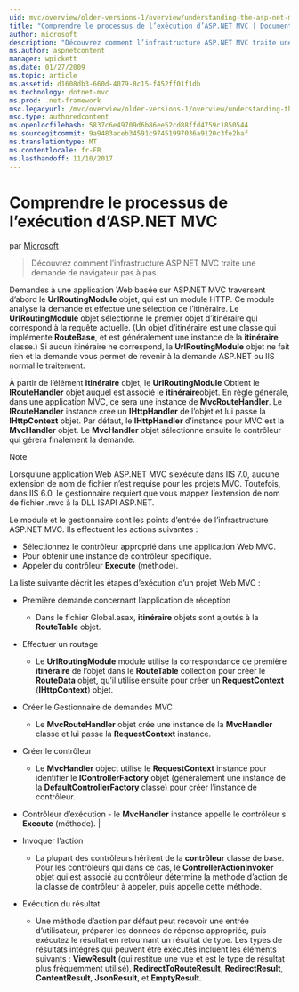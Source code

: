 ```yaml
---
uid: mvc/overview/older-versions-1/overview/understanding-the-asp-net-mvc-execution-process
title: "Comprendre le processus de l’exécution d’ASP.NET MVC | Documents Microsoft"
author: microsoft
description: "Découvrez comment l’infrastructure ASP.NET MVC traite une demande de navigateur pas à pas."
ms.author: aspnetcontent
manager: wpickett
ms.date: 01/27/2009
ms.topic: article
ms.assetid: d1608db3-660d-4079-8c15-f452ff01f1db
ms.technology: dotnet-mvc
ms.prod: .net-framework
msc.legacyurl: /mvc/overview/older-versions-1/overview/understanding-the-asp-net-mvc-execution-process
msc.type: authoredcontent
ms.openlocfilehash: 5837c6e49709d6b86ee52cd88ffd4759c1850544
ms.sourcegitcommit: 9a9483aceb34591c97451997036a9120c3fe2baf
ms.translationtype: MT
ms.contentlocale: fr-FR
ms.lasthandoff: 11/10/2017
---
```

<a name="understanding-the-aspnet-mvc-execution-process"></a>Comprendre le processus de l’exécution d’ASP.NET MVC
====================
par [Microsoft](https://github.com/microsoft)

> Découvrez comment l’infrastructure ASP.NET MVC traite une demande de navigateur pas à pas.


Demandes à une application Web basée sur ASP.NET MVC traversent d’abord le **UrlRoutingModule** objet, qui est un module HTTP. Ce module analyse la demande et effectue une sélection de l’itinéraire. Le **UrlRoutingModule** objet sélectionne le premier objet d’itinéraire qui correspond à la requête actuelle. (Un objet d’itinéraire est une classe qui implémente **RouteBase**, et est généralement une instance de la **itinéraire** classe.) Si aucun itinéraire ne correspond, la **UrlRoutingModule** objet ne fait rien et la demande vous permet de revenir à la demande ASP.NET ou IIS normal le traitement.

À partir de l’élément **itinéraire** objet, le **UrlRoutingModule** Obtient le **IRouteHandler** objet auquel est associé le **itinéraire**objet. En règle générale, dans une application MVC, ce sera une instance de **MvcRouteHandler**. Le **IRouteHandler** instance crée un **IHttpHandler** de l’objet et lui passe la **IHttpContext** objet. Par défaut, le **IHttpHandler** d’instance pour MVC est la **MvcHandler** objet. Le **MvcHandler** objet sélectionne ensuite le contrôleur qui gérera finalement la demande.

> [!NOTE]
> Lorsqu’une application Web ASP.NET MVC s’exécute dans IIS 7.0, aucune extension de nom de fichier n’est requise pour les projets MVC. Toutefois, dans IIS 6.0, le gestionnaire requiert que vous mappez l’extension de nom de fichier .mvc à la DLL ISAPI ASP.NET.


Le module et le gestionnaire sont les points d’entrée de l’infrastructure ASP.NET MVC. Ils effectuent les actions suivantes :

- Sélectionnez le contrôleur approprié dans une application Web MVC.
- Pour obtenir une instance de contrôleur spécifique.
- Appeler du contrôleur **Execute** (méthode).

La liste suivante décrit les étapes d’exécution d’un projet Web MVC :

- Première demande concernant l’application de réception 

    - Dans le fichier Global.asax, **itinéraire** objets sont ajoutés à la **RouteTable** objet.
- Effectuer un routage 

    - Le **UrlRoutingModule** module utilise la correspondance de première **itinéraire** de l’objet dans le **RouteTable** collection pour créer le **RouteData** objet, qu’il utilise ensuite pour créer un **RequestContext** (**IHttpContext**) objet.
- Créer le Gestionnaire de demandes MVC 

    - Le **MvcRouteHandler** objet crée une instance de la **MvcHandler** classe et lui passe la **RequestContext** instance.
- Créer le contrôleur 

    - Le **MvcHandler** object utilise le **RequestContext** instance pour identifier le **IControllerFactory** objet (généralement une instance de la  **DefaultControllerFactory** classe) pour créer l’instance de contrôleur.
- Contrôleur d’exécution - le **MvcHandler** instance appelle le contrôleur s **Execute** (méthode). |
- Invoquer l’action 

    - La plupart des contrôleurs héritent de la **contrôleur** classe de base. Pour les contrôleurs qui dans ce cas, le **ControllerActionInvoker** objet qui est associé au contrôleur détermine la méthode d’action de la classe de contrôleur à appeler, puis appelle cette méthode.
- Exécution du résultat 

    - Une méthode d’action par défaut peut recevoir une entrée d’utilisateur, préparer les données de réponse appropriée, puis exécutez le résultat en retournant un résultat de type. Les types de résultats intégrés qui peuvent être exécutés incluent les éléments suivants : **ViewResult** (qui restitue une vue et est le type de résultat plus fréquemment utilisé), **RedirectToRouteResult**,  **RedirectResult**, **ContentResult**, **JsonResult**, et **EmptyResult**.
